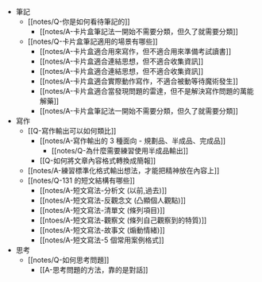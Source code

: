 - 筆記
	- [[notes/Q-你是如何看待筆記的]]
		- [[notes/A-卡片盒筆記法一開始不需要分類，但久了就需要分類]]
	- [[notes/Q-卡片盒筆記適用的場景有哪些]]
		- [[notes/A-卡片盒適合用來寫作，但不適合用來準備考試讀書]]
		- [[notes/A-卡片盒適合連結思想，但不適合收集資訊]]
		- [[notes/A-卡片盒適合連結思想，但不適合收集資訊]]
		- [[notes/A-卡片盒適合實際動作寫作，不適合被動等待魔術發生]]
		- [[notes/A-卡片盒適合當發現問題的雷達，但不是解決寫作問題的萬能解藥]]
		- [[notes/A-卡片盒筆記法一開始不需要分類，但久了就需要分類]]
- 寫作
	- [[Q-寫作輸出可以如何類比]]
		- [[notes/A-寫作輸出的 3 種面向 - 規劃品、半成品、完成品]]
			- [[notes/Q-為什麼需要練習使用半成品輸出]]
		- [[Q-如何將文章內容格式轉換成簡報]]
	- [[notes/A-練習標準化格式輸出想法，才能把精神放在內容上]]
	- [[notes/Q-131 的短文結構有哪些]]
		-  [[notes/A-短文寫法-分析文 (以前,過去)]]
		- [[notes/A-短文寫法-反觀念文 (凸顯個人觀點)]]
		- [[notes/A-短文寫法-清單文 (條列項目)]]
		- [[ntoes/A-短文寫法-觀察文 (條列自己觀察到的特質)]]
		- [[notes/A-短文寫法-故事文 (煽動情緒)]]
		- [[notes/A-短文寫法-5 個常用案例格式]]
- 思考
	- [[notes/Q-如何思考問題]]
		- [[A-思考問題的方法，靠的是對話]]